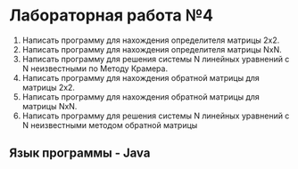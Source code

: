 # Лабораторная работа №4
1. Написать программу для нахождения определителя матрицы 2х2.
2. Написать программу для нахождения определителя матрицы NxN.
3. Написать программу для решения системы N линейных уравнений с N
неизвестными по Методу Крамера.
4. Написать программу для нахождения обратной матрицы для матрицы
2x2.
5. Написать программу для нахождения обратной матрицы для матрицы
NxN.
6. Написать программу для решения системы N линейных уравнений с N
неизвестными методом обратной матрицы

## Язык программы - Java
